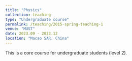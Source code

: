 ```yaml
---
title: "Physics"
collection: teaching
type: "Undergraduate course"
permalink: /teaching/2015-spring-teaching-1
venue: "MUST"
date: 2023.09 - 2023.12
location: "Macao SAR, China"
---
```


This is a core course for undergraduate students (level 2).

